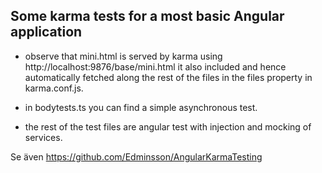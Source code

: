 ## Some karma tests for a most basic Angular application 

- observe that mini.html is served by karma using http://localhost:9876/base/mini.html it also included and hence automatically fetched along the rest of the files in the files property in karma.conf.js.

- in bodytests.ts you can find a simple asynchronous test.

- the rest of the test files are angular test with injection and mocking of services.

Se även https://github.com/Edminsson/AngularKarmaTesting
